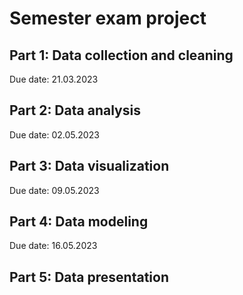 # Semester exam project
## Part 1: Data collection and cleaning
Due date: 21.03.2023
## Part 2: Data analysis
Due date: 02.05.2023
## Part 3: Data visualization
Due date: 09.05.2023
## Part 4: Data modeling
Due date: 16.05.2023
## Part 5: Data presentation
